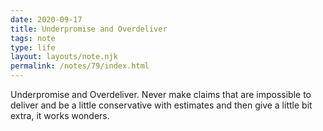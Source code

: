 ```yaml
---
date: 2020-09-17
title: Underpromise and Overdeliver
tags: note
type: life
layout: layouts/note.njk
permalink: /notes/79/index.html
---
```


Underpromise and Overdeliver. Never make claims that are impossible to deliver and be a little conservative with estimates and then give a little bit extra, it works wonders.
